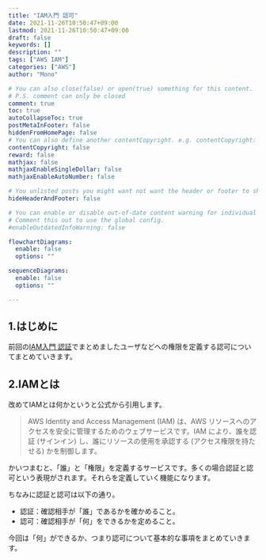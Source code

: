 ```yaml
---
title: "IAM入門 認可"
date: 2021-11-26T10:50:47+09:00
lastmod: 2021-11-26T10:50:47+09:00
draft: false
keywords: []
description: ""
tags: ["AWS IAM"]
categories: ["AWS"]
author: "Mono"

# You can also close(false) or open(true) something for this content.
# P.S. comment can only be closed
comment: true
toc: true
autoCollapseToc: true
postMetaInFooter: false
hiddenFromHomePage: false
# You can also define another contentCopyright. e.g. contentCopyright: "This is another copyright."
contentCopyright: false
reward: false
mathjax: false
mathjaxEnableSingleDollar: false
mathjaxEnableAutoNumber: false

# You unlisted posts you might want not want the header or footer to show
hideHeaderAndFooter: false

# You can enable or disable out-of-date content warning for individual post.
# Comment this out to use the global config.
#enableOutdatedInfoWarning: false

flowchartDiagrams:
  enable: false
  options: ""

sequenceDiagrams: 
  enable: false
  options: ""

---
```


<!--more-->
## 1.はじめに
前回の[IAM入門 認証](/post/ima-01)でまとめましたユーザなどへの権限を定義する認可についてまとめていきます。

## 2.IAMとは
改めてIAMとは何かというと公式から引用します。
>AWS Identity and Access Management (IAM) は、AWS リソースへのアクセスを安全に管理するためのウェブサービスです。IAM により、誰を認証 (サインイン) し、誰にリソースの使用を承認する (アクセス権限を持たせる) かを制御します。

かいつまむと、「誰」と「権限」を定義するサービスです。多くの場合認証と認可という表現がされます。それらを定義していく機能になります。

ちなみに認証と認可は以下の通り。
- 認証：確認相手が「誰」であるかを確かめること。
- 認可：確認相手が「何」をできるかを定めること。

今回は「何」ができるか、つまり認可について基本的な事項をまとめていきます。
